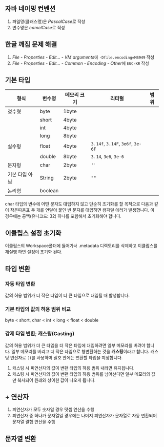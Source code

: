 ## 자바 네이밍 컨벤션
1. 파일명(클래스명)은 *PascalCase*로 작성
2. 변수명은 *camelCase*로 작성

## 한글 깨짐 문제 해결
1. *File - Properties - Edit... - VM arguments*에 `-Dfile.encoding=MS949` 작성
2. *File - Properties - Edit... - Common - Encoding - Other*에 `EUC-KR` 작성

## 기본 타입
|형식|변수명|메모리 크기|리터럴|범위|
|---|---|---|---|---|
|정수형|byte|1byte|||
||short|4byte|||
||int|4byte|||
||long|8byte|||
|실수형|float|4byte|`3.14f`, `3.14F`, `3e6f`, `3e-6F`||
||double|8byte|`3.14`, `3e6`, `3e-6`||
|문자형|char|2byte|`''`||
|기본 타입 아님|String|2byte|`""`||
|논리형|boolean||||

char 타입의 변수에 어떤 문자도 대입하지 않고 단순히 초기화를 할 목적으로 다음과 같이 작은따옴표 두 개를 연달아 붙인 빈 문자를 대입하면 컴파일 에러가 발생합니다. 이 경우에는 공백(유니코드: 32) 하나를 포함해서 초기화해야 합니다.


## 이클립스 설정 초기화

이클립스의 Workspace폴더에 들어가서
.metadata 디렉토리를 삭제하고 이클립스를 재실행 하면 설정이 초기화 된다.

## 타입 변환
### 자동 타입 변환
값의 허용 범위가 더 작은 타입이 더 큰 타입으로 대입될 때 발생합니다.

### 기본 타입의 값의 허용 범위 비교
byte < short, char < int < long < float < double

### 강제 타입 변환; 캐스팅(Casting)
값의 허용 범위가 더 큰 타입을 더 작은 타입에 대입하려면 일부 메모리를 버려야 합니다.
일부 메모리를 버리고 더 작은 타입으로 형변환하는 것을 **캐스팅**이라고 합니다.
캐스팅 연산자로 `()`를 사용하며 괄호 안에는 변환할 타입을 지정합니다.

1. 캐스팅 시 피연산자의 값이 변환 타입의 허용 범위 내라면 유지됩니다.
2. 캐스팅 시 피연산자의 값이 변환 타입의 허용 범위를 넘어선다면 일부 메모리의 값만 복사되어 원래와 상이한 값이 나오게 됩니다.

## + 연산자
1. 피연산자가 모두 숫자일 경우 덧셈 연산을 수행
2. 피연산자 중 하나가 문자열일 경우에는 나머지 피연산자가 문자열로 자동 변환되어 문자열 결합 연산을 수행

## 문자열 변환
